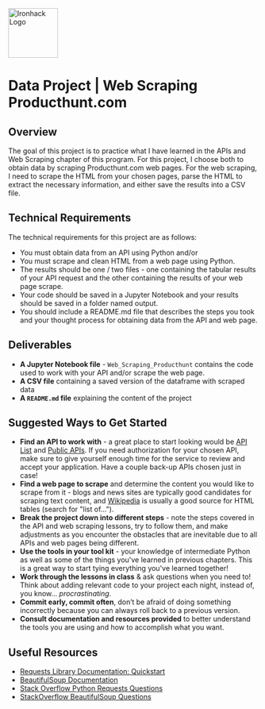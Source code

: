 <img src="https://bit.ly/2VnXWr2" alt="Ironhack Logo" width="100"/>

# Data Project | Web Scraping Producthunt.com


## Overview

The goal of this project is to practice what I have learned in the APIs and Web Scraping chapter of this program. 
For this project, I choose both to obtain data by scraping Producthunt.com web pages. For the web scraping, I need to scrape the HTML from your chosen pages, parse the HTML to extract the necessary information, and either save the results into a CSV file.

## Technical Requirements

The technical requirements for this project are as follows:

* You must obtain data from an API using Python and/or 
* You must scrape and clean HTML from a web page using Python.
* The results should be one / two files - one containing the tabular results of your API request and the other containing the results of your web page scrape.
* Your code should be saved in a Jupyter Notebook and your results should be saved in a folder named output.
* You should include a README.md file that describes the steps you took and your thought process for obtaining data from the API and web page.

## Deliverables

* **A Jupyter Notebook file** - `Web_Scraping_Producthunt` contains the code used to work with your API and/or scrape the  web page.
* **A CSV file** containing a saved version of the dataframe with scraped data
* **A ``README.md`` file** explaining the content of the project


## Suggested Ways to Get Started

* **Find an API to work with** - a great place to start looking would be [API List](https://apilist.fun/) and [Public APIs](https://github.com/toddmotto/public-apis). If you need authorization for your chosen API, make sure to give yourself enough time for the service to review and accept your application. Have a couple back-up APIs chosen just in case!
* **Find a web page to scrape** and determine the content you would like to scrape from it - blogs and news sites are typically good candidates for scraping text content, and [Wikipedia](https://www.wikipedia.org/) is usually a good source for HTML tables (search for "list of...").
* **Break the project down into different steps** - note the steps covered in the API and web scraping lessons, try to follow them, and make adjustments as you encounter the obstacles that are inevitable due to all APIs and web pages being different.
* **Use the tools in your tool kit** - your knowledge of intermediate Python as well as some of the things you've learned in previous chapters. This is a great way to start tying everything you've learned together!
* **Work through the lessons in class** & ask questions when you need to! Think about adding relevant code to your project each night, instead of, you know... _procrastinating_.
* **Commit early, commit often**, don’t be afraid of doing something incorrectly because you can always roll back to a previous version.
* **Consult documentation and resources provided** to better understand the tools you are using and how to accomplish what you want.

## Useful Resources

* [Requests Library Documentation: Quickstart](http://docs.python-requests.org/en/master/user/quickstart/)
* [BeautifulSoup Documentation](https://www.crummy.com/software/BeautifulSoup/bs4/doc/)
* [Stack Overflow Python Requests Questions](https://stackoverflow.com/questions/tagged/python-requests)
* [StackOverflow BeautifulSoup Questions](https://stackoverflow.com/questions/tagged/beautifulsoup)
